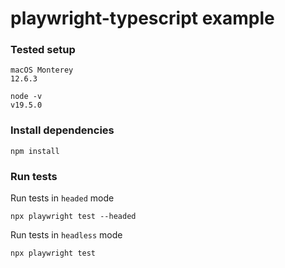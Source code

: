 # playwright-typescript example

### Tested setup

```
macOS Monterey
12.6.3
```
```
node -v
v19.5.0
```

### Install dependencies

```
npm install
```

### Run tests

Run tests in `headed` mode
```
npx playwright test --headed
```

Run tests in `headless` mode
```
npx playwright test
```
